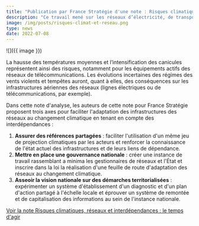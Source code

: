 ```yaml
---
title: "Publication par France Stratégie d'une note : Risques climatiques, réseaux et interdépendances"
description: "Ce travail mené sur les réseaux d’électricité, de transports routier et ferroviaire et de télécommunications rappelle la vulnérabilité des infrastructures qui les composent dans le contexte d’un climat en pleine évolution."
image: /img/posts/risques-climat-et-reseau.png
type: news
date: 2022-07-08
---
```


![]({{ image }})

La hausse des températures moyennes et l’intensification des canicules représentent ainsi des risques, notamment pour les équipements actifs des réseaux de télécommunications. Les évolutions incertaines des régimes des vents violents et tempêtes auront, quant à elles, des conséquences sur les infrastructures aériennes des réseaux (lignes électriques ou de télécommunications, par exemple).

Dans cette note d'analyse, les auteurs de cette note pour France Stratégie proposent trois axes pour faciliter l'adaptation des infrastructures des réseaux au changement climatique en tenant en compte des interdépendances :

1. **Assurer des références partagées** : faciliter l'utilisation d'un même jeu de projection climatiques par les acteurs et renforcer la connaissance de l'état actuel des infrastructures et de leurs liens de dépendance.
2. **Mettre en place une gouvernance nationale** : créer une instance de travail rassemblant a minima les gestionnaires de réseaux et l'État et inscrire dans la loi la réalisation d'une feuille de route d'adaptation des réseaux au changement climatique.
3. **Asseoir la vision nationale sur des démarches territorialisées** : expérimenter un système d'établissement d'un diagnostic et d'un plan d'action partagé à l'échelle locale et éprouver un système de remontée et de capitalisation des informations au sein de l'instance nationale.

[Voir la note Risques climatiques, réseaux et interdépendances : le temps d'agir](https://www.strategie.gouv.fr/publications/risques-climatiques-reseaux-interdependances-temps-dagir)

